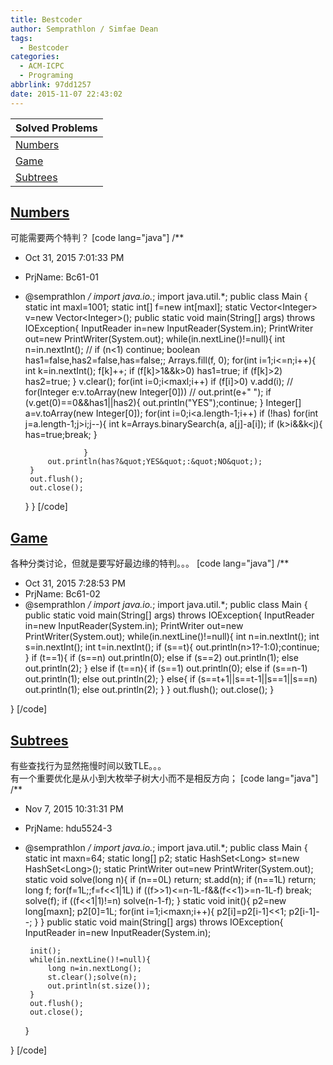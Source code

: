 ```yaml
---
title: Bestcoder
author: Semprathlon / Simfae Dean
tags:
  - Bestcoder
categories:
  - ACM-ICPC
  - Programing
abbrlink: 97dd1257
date: 2015-11-07 22:43:02
---
```

|Solved Problems|
|---|
|[Numbers](http://bestcoder.hdu.edu.cn/contests/contest_chineseproblem.php?cid=643&pid=1001)|
|[Game](http://bestcoder.hdu.edu.cn/contests/contest_chineseproblem.php?cid=643&pid=1002)|
|[Subtrees](http://bestcoder.hdu.edu.cn/contests/contest_chineseproblem.php?cid=643&pid=1003)|

[Numbers](http://acm.hdu.edu.cn/showproblem.php?pid=5522)
----
可能需要两个特判？
[code lang="java"]
/**
 * Oct 31, 2015 7:01:33 PM
 * PrjName: Bc61-01
 * @semprathlon
 */
import java.io.*;
import java.util.*;
public class Main {
    static int maxl=1001;
    static int[] f=new int[maxl];
    static Vector&lt;Integer&gt; v=new Vector&lt;Integer&gt;();
    public static void main(String[] args) throws IOException{
        InputReader in=new InputReader(System.in);
        PrintWriter out=new PrintWriter(System.out);
        while(in.nextLine()!=null){
            int n=in.nextInt();
//            if (n&lt;1) continue;
            boolean has1=false,has2=false,has=false;;
            Arrays.fill(f, 0);
            for(int i=1;i&lt;=n;i++){
                int k=in.nextInt();
                f[k]++;
                if (f[k]&gt;1&amp;&amp;k&gt;0) has1=true;
                if (f[k]&gt;2) has2=true;
            }
            v.clear();
            for(int i=0;i&lt;maxl;i++)
                if (f[i]&gt;0)
                    v.add(i);
//            for(Integer e:v.toArray(new Integer[0]))
//                out.print(e+&quot; &quot;);
            if (v.get(0)==0&amp;&amp;has1||has2){
                out.println(&quot;YES&quot;);continue;
            }
            Integer[] a=v.toArray(new Integer[0]);
            for(int i=0;i&lt;a.length-1;i++)
                if (!has)
                    for(int j=a.length-1;j&gt;i;j--){
                        int k=Arrays.binarySearch(a, a[j]-a[i]);
                        if (k&gt;i&amp;&amp;k&lt;j){
                            has=true;break;
                        }
                            
                    }
            out.println(has?&quot;YES&quot;:&quot;NO&quot;);
        }
        out.flush();
        out.close();
    }
}
[/code]

[Game](http://acm.hdu.edu.cn/showproblem.php?pid=5523)
----
各种分类讨论，但就是要写好最边缘的特判。。。
[code lang="java"]
/**
 * Oct 31, 2015 7:28:53 PM
 * PrjName: Bc61-02
 * @semprathlon
 */
import java.io.*;
import java.util.*;
public class Main {
    public static void main(String[] args) throws IOException{
        InputReader in=new InputReader(System.in);
        PrintWriter out=new PrintWriter(System.out);
        while(in.nextLine()!=null){
            int n=in.nextInt();
            int s=in.nextInt();
            int t=in.nextInt();
            if (s==t){
                out.println(n&gt;1?-1:0);continue;
            }
            if (t==1){
                if (s==n)
                    out.println(0);
                else if (s==2)
                    out.println(1);
                else 
                    out.println(2);
            }
            else if (t==n){
                if (s==1)
                    out.println(0);
                else if (s==n-1)
                    out.println(1);
                else
                    out.println(2);
            }
            else{
                if (s==t+1||s==t-1||s==1||s==n)
                    out.println(1);
                else 
                    out.println(2);
            }
        }
        out.flush();
        out.close();
    }

}
[/code]

[Subtrees](http://acm.hdu.edu.cn/showproblem.php?pid=5524)
----
有些查找行为显然拖慢时间以致TLE。。。  
有一个重要优化是从小到大枚举子树大小而不是相反方向；
[code lang="java"]
/**
 * Nov 7, 2015 10:31:31 PM
 * PrjName: hdu5524-3
 * @semprathlon
 */
import java.io.*;
import java.util.*;
public class Main {
    static int maxn=64;
    static long[] p2;
    static HashSet&lt;Long&gt; st=new HashSet&lt;Long&gt;();
    static PrintWriter out=new PrintWriter(System.out);
    static void solve(long n){
        if (n==0L) return;
        st.add(n);
        if (n==1L) return;
        long f;
        for(f=1L;;f=f&lt;&lt;1|1L)
            if ((f&gt;&gt;1)&lt;=n-1L-f&amp;&amp;(f&lt;&lt;1)&gt;=n-1L-f)
                break;
        solve(f);
        if ((f&lt;&lt;1|1)!=n)
            solve(n-1-f);
    }
    static void init(){
        p2=new long[maxn];
        p2[0]=1L;
        for(int i=1;i&lt;maxn;i++){
            p2[i]=p2[i-1]&lt;&lt;1;
            p2[i-1]--;
        }
    }
    public static void main(String[] args) throws IOException{
        InputReader in=new InputReader(System.in);
        
        init();
        while(in.nextLine()!=null){
            long n=in.nextLong();
            st.clear();solve(n);
            out.println(st.size());
        }
        out.flush();
        out.close();
    }

}
[/code]